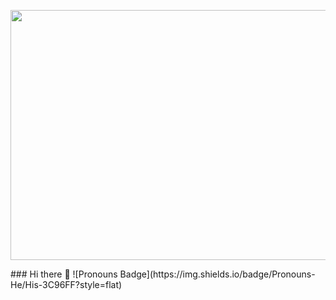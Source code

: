 <!--![Example GIF](workflow/background.gif)-->
<p align="center">
<img src="/workflow/background.gif" width="720" height="400"/>
</p>
### Hi there 👋
<!--![Pronouns Badge](https://img.shields.io/badge/Pronouns-He/His-D8BFD8?style=flat-label=Pronouns&labelColor=C0C0C0&color=3C96FF)-->
![Pronouns Badge](https://img.shields.io/badge/Pronouns-He/His-3C96FF?style=flat)

<!--
**Kostasco/Kostasco** is a ✨ _special_ ✨ repository because its `README.md` (this file) appears on your GitHub profile.

Here are some ideas to get you started:

- 🔭 I’m currently working on ...
- 🌱 I’m currently learning ...
- 👯 I’m looking to collaborate on ...
- 🤔 I’m looking for help with ...
- 💬 Ask me about ...
- 📫 How to reach me: ...
- 😄 Pronouns: ...
- ⚡ Fun fact: ...
-->
